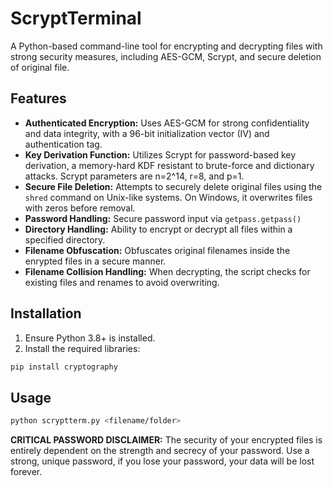 #   ScryptTerminal

A Python-based command-line tool for encrypting and decrypting files with strong security measures, including AES-GCM, Scrypt, and secure deletion of original file.

##   Features

* **Authenticated Encryption:** Uses AES-GCM for strong confidentiality and data integrity, with a 96-bit initialization vector (IV) and authentication tag.
* **Key Derivation Function:** Utilizes Scrypt for password-based key derivation, a memory-hard KDF resistant to brute-force and dictionary attacks. Scrypt parameters are n=2^14, r=8, and p=1.
* **Secure File Deletion:** Attempts to securely delete original files using the `shred` command on Unix-like systems. On Windows, it overwrites files with zeros before removal.
* **Password Handling:** Secure password input via `getpass.getpass()`
* **Directory Handling:** Ability to encrypt or decrypt all files within a specified directory.
* **Filename Obfuscation:** Obfuscates original filenames inside the enrypted files in a secure manner.
* **Filename Collision Handling:** When decrypting, the script checks for existing files and renames to avoid overwriting.

##   Installation

1.  Ensure Python 3.8+ is installed.
2.  Install the required libraries:

```bash
pip install cryptography
```

##   Usage

```bash
python scryptterm.py <filename/folder>
```



**CRITICAL PASSWORD DISCLAIMER:** The security of your encrypted files is entirely dependent on the strength and secrecy of your password. Use a strong, unique password, if you lose your password, your data will be lost forever.
